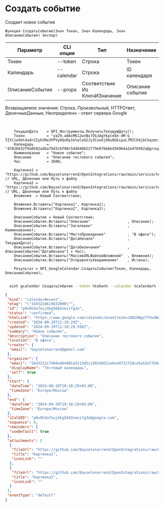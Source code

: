 ﻿---
sidebar_position: 4
---

# Создать событие
 Создает новое событие



`Функция СоздатьСобытие(Знач Токен, Знач Календарь, Знач ОписаниеСобытия) Экспорт`

  | Параметр | CLI опция | Тип | Назначение |
  |-|-|-|-|
  | Токен | --token | Строка | Токен |
  | Календарь | --calendar | Строка | ID календаря |
  | ОписаниеСобытия | --props | Соответствие Из КлючИЗначение | Описание события |

  
  Возвращаемое значение:   Строка, Произвольный, HTTPОтвет, ДвоичныеДанные, Неопределено - ответ сервера Google

<br/>




```bsl title="Пример кода"
    ТекущаяДата    = OPI_Инструменты.ПолучитьТекущуюДату();
    Токен          = "ya29.a0AcM612wnBx7VbJAgYkpcebX-dM-G_-TZtCiwVmt4adr2IykVRe3FPVyOQxRy1ktwloO2Jy3CswXjOAu0GkipxL7M2CO4jbCkqzmci2d7-...";
    Календарь      = "47826632f9a0502adba79d3cbf90c5d4040622779e07bb8ed56964a2e4f8492a@group.calendar.google.com";
    Наименование   = "Новое событие";
    Описание       = "Описание тестового события";
    Час            = 3600;

    Картинка1 = "https://github.com/Bayselonarrend/OpenIntegrations/raw/main/service/test_data/picture.jpg";  // URL, Двоичные или Путь к файлу
    Картинка2 = "https://github.com/Bayselonarrend/OpenIntegrations/raw/main/service/test_data/picture2.jpg"; // URL, Двоичные или Путь к файлу
    Вложения  = Новый Соответствие;

    Вложения.Вставить("Картинка1", Картинка1);
    Вложения.Вставить("Картинка2", Картинка2);

    ОписаниеСобытия = Новый Соответствие;
    ОписаниеСобытия.Вставить("Описание"                 , Описание);
    ОписаниеСобытия.Вставить("Заголовок"                , Наименование);
    ОписаниеСобытия.Вставить("МестоПроведения"          , "В офисе");
    ОписаниеСобытия.Вставить("ДатаНачала"               , ТекущаяДата);
    ОписаниеСобытия.Вставить("ДатаОкончания"            , ОписаниеСобытия["ДатаНачала"] + Час);
    ОписаниеСобытия.Вставить("МассивURLФайловВложений"  , Вложения);
    ОписаниеСобытия.Вставить("ОтправлятьУведомления"    , Истина);

    Результат = OPI_GoogleCalendar.СоздатьСобытие(Токен, Календарь, ОписаниеСобытия);
```



```sh title="Пример команды CLI"
    
  oint gcalendar СоздатьСобытие --token %token% --calendar %calendar% --props %props%

```

```json title="Результат"
{
 "kind": "calendar#event",
 "etag": "\"3455224619832000\"",
 "id": "p0u9h3a7ouj4kg5682nesifg3o",
 "status": "confirmed",
 "htmlLink": "https://www.google.com/calendar/event?eid=cDB1OWgzYTdvdWo0a2c1NjgybmVzaWZnM28gMjZkMzIxMmM3NDYwYTQ2NDkwMWE1MTEzZDVjMWQ5MmRkZDExZWJlNDQ3MjJmMTBjYTVhNTJlZjdiMGFiNmI3ZUBn",
 "created": "2024-09-29T12:18:29Z",
 "updated": "2024-09-29T12:18:29.916Z",
 "summary": "Новое событие",
 "description": "Описание тестового события",
 "location": "В офисе",
 "creator": {
  "email": "bayselonarrend@gmail.com"
 },
 "organizer": {
  "email": "26d3212c7460a464901a5113d5c1d92ddd11ebe44722f10ca5a52ef7b0ab6b7e@group.calendar.google.com",
  "displayName": "Тестовый календарь",
  "self": true
 },
 "start": {
  "dateTime": "2024-09-29T18:18:29+03:00",
  "timeZone": "Europe/Moscow"
 },
 "end": {
  "dateTime": "2024-09-29T19:18:29+03:00",
  "timeZone": "Europe/Moscow"
 },
 "iCalUID": "p0u9h3a7ouj4kg5682nesifg3o@google.com",
 "sequence": 0,
 "reminders": {
  "useDefault": true
 },
 "attachments": [
  {
   "fileUrl": "https://github.com/Bayselonarrend/OpenIntegrations/raw/main/service/test_data/picture.jpg",
   "title": "Картинка1",
   "iconLink": ""
  },
  {
   "fileUrl": "https://github.com/Bayselonarrend/OpenIntegrations/raw/main/service/test_data/picture2.jpg",
   "title": "Картинка2",
   "iconLink": ""
  }
 ],
 "eventType": "default"
}
```

